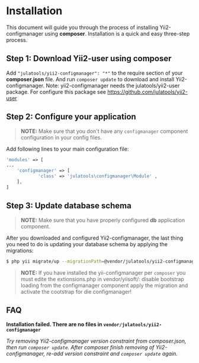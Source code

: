 Installation
============

This document will guide you through the process of installing Yii2-configmanager using **composer**. Installation is a quick and
easy three-step process.

Step 1: Download Yii2-user using composer
-----------------------------------------

Add `"julatools/yii2-configmanager": "*"` to the require section of your **composer.json** file. And run `composer update`
to download and install Yii2-configmanager.
Note: yii2-configmanager needs the julatools/yii2-user package. For configure this package see https://github.com/julatools/yii2-user

Step 2: Configure your application
------------------------------------

> **NOTE:** Make sure that you don't have any `configmanager` component configuration in your config files.

Add following lines to your main configuration file:

```php
'modules' => [
...
    'configmanager' => [
            'class' => 'julatools\configmanager\Module' ,
    ],
]
```

Step 3: Update database schema
------------------------------

> **NOTE:** Make sure that you have properly configured **db** application component.

After you downloaded and configured Yii2-configmanager, the last thing you need to do is updating your database schema by applying
the migrations:

```bash
$ php yii migrate/up --migrationPath=@vendor/julatools/yii2-configmanager/migrations
```
> **NOTE:** If you have installed the yii-configmanager per `composer` you must edite the extionsions.php in vendor/yiisoft/: disable bootstrap loading from the configmanager component apply the migration and activate the cootstrap for die configmanager!

FAQ
---

**Installation failed. There are no files in `vendor/julatools/yii2-configmanager`**

*Try removing Yii2-configmanager version constraint from composer.json, then run `composer update`. After composer finish
 removing of Yii2-configmanager, re-add version constraint and `composer update` again.*

